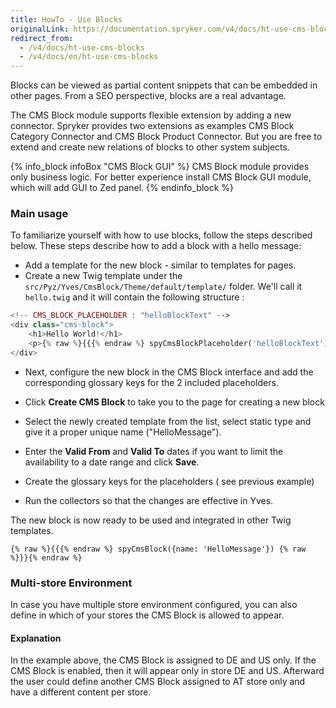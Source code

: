 ```yaml
---
title: HowTo - Use Blocks
originalLink: https://documentation.spryker.com/v4/docs/ht-use-cms-blocks
redirect_from:
  - /v4/docs/ht-use-cms-blocks
  - /v4/docs/en/ht-use-cms-blocks
---
```


Blocks can be viewed as partial content snippets that can be embedded in other pages. From a SEO perspective, blocks are a real advantage.        

The CMS Block module supports flexible extension by adding a new connector. 
Spryker provides two extensions as examples CMS Block Category Connector and CMS Block Product Connector. But you are free to extend and create new relations of blocks to other system subjects.

{% info_block infoBox "CMS Block GUI" %}
CMS Block module provides only business logic. For better experience install CMS Block GUI module, which will add GUI to Zed panel.
{% endinfo_block %}

### Main usage
To familiarize yourself with how to use blocks, follow the steps described below. These steps describe how to add a block with a hello message:

* Add a template for the new block - similar to templates for pages.        
* Create a new Twig template under the `src/Pyz/Yves/CmsBlock/Theme/default/template/` folder. We'll call it `hello.twig` and it will contain the following structure :

```php
<!-- CMS_BLOCK_PLACEHOLDER : "helloBlockText" -->
<div class="cms-block">
    <h1>Hello World!</h1>
    <p>{% raw %}{{{% endraw %} spyCmsBlockPlaceholder('helloBlockText') | raw {% raw %}}}{% endraw %}</p>
</div>
```

* Next, configure the new block in the CMS Block interface and add the corresponding glossary keys for the 2 included placeholders.
* Click **Create CMS Block** to take you to the page for creating a new block
* Select the newly created template from the list, select static type and give it a proper unique name ("HelloMessage").
* Enter the **Valid From** and **Valid To** dates if you want to limit the availability to a date range and click **Save**. 

* Create the glossary keys for the placeholders ( see previous example)
* Run the collectors so that the changes are effective in Yves.
        
The new block is now ready to be used and integrated in other Twig templates.

```
{% raw %}{{{% endraw %} spyCmsBlock({name: 'HelloMessage'}) {% raw %}}}{% endraw %}
```

### Multi-store Environment
In case you have multiple store environment configured, you can also define in which of your stores the CMS Block is allowed to appear.

#### Explanation
In the example above, the CMS Block is assigned to DE and US only. If the CMS Block is enabled, then it will appear only in store DE and US. Afterward the user could define another CMS Block assigned to AT store only and have a different content per store.      

